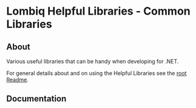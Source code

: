 # Lombiq Helpful Libraries - Common Libraries



## About

Various useful libraries that can be handy when developing for .NET.

For general details about and on using the Helpful Libraries see the [root Readme](../Readme.md).


## Documentation


